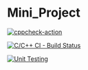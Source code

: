 # Mini_Project

[![cppcheck-action](https://github.com/Prathamesh303/Mini_Project/actions/workflows/cppcheck.yml/badge.svg)](https://github.com/Prathamesh303/Mini_Project/actions/workflows/cppcheck.yml)


[![C/C++ CI - Build Status](https://github.com/Prathamesh303/Mini_Project/actions/workflows/cbuild.yml/badge.svg)](https://github.com/Prathamesh303/Mini_Project/actions/workflows/cbuild.yml)


[![Unit Testing](https://github.com/Prathamesh303/Mini_Project/actions/workflows/unitTesting.yml/badge.svg)](https://github.com/Prathamesh303/Mini_Project/actions/workflows/unitTesting.yml)

